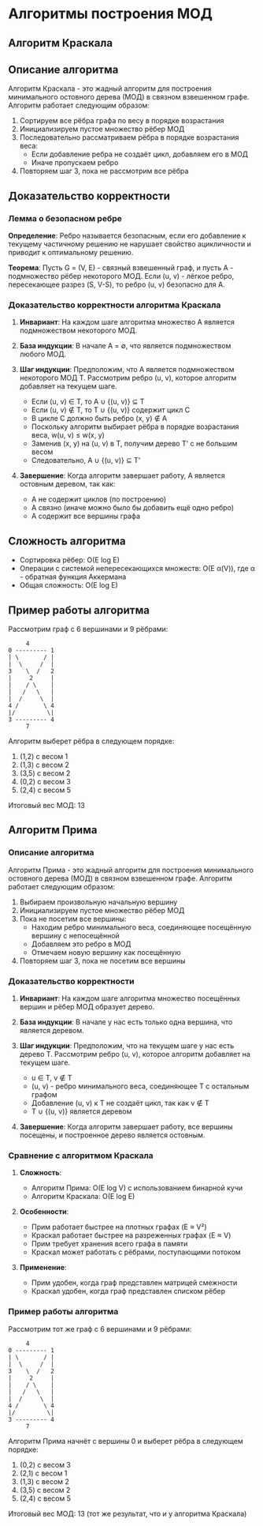 # Алгоритмы построения МОД

## Алгоритм Краскала

## Описание алгоритма

Алгоритм Краскала - это жадный алгоритм для построения минимального остовного дерева (МОД) в связном взвешенном графе. Алгоритм работает следующим образом:

1. Сортируем все рёбра графа по весу в порядке возрастания
2. Инициализируем пустое множество рёбер МОД
3. Последовательно рассматриваем рёбра в порядке возрастания веса:
   - Если добавление ребра не создаёт цикл, добавляем его в МОД
   - Иначе пропускаем ребро
4. Повторяем шаг 3, пока не рассмотрим все рёбра

## Доказательство корректности

### Лемма о безопасном ребре

**Определение**: Ребро называется безопасным, если его добавление к текущему частичному решению не нарушает свойство ацикличности и приводит к оптимальному решению.

**Теорема**: Пусть G = (V, E) - связный взвешенный граф, и пусть A - подмножество рёбер некоторого МОД. Если (u, v) - лёгкое ребро, пересекающее разрез (S, V-S), то ребро (u, v) безопасно для A.

### Доказательство корректности алгоритма Краскала

1. **Инвариант**: На каждом шаге алгоритма множество A является подмножеством некоторого МОД.

2. **База индукции**: В начале A = ∅, что является подмножеством любого МОД.

3. **Шаг индукции**: Предположим, что A является подмножеством некоторого МОД T. Рассмотрим ребро (u, v), которое алгоритм добавляет на текущем шаге.

   - Если (u, v) ∈ T, то A ∪ {(u, v)} ⊆ T
   - Если (u, v) ∉ T, то T ∪ {(u, v)} содержит цикл C
   - В цикле C должно быть ребро (x, y) ∉ A
   - Поскольку алгоритм выбирает рёбра в порядке возрастания веса, w(u, v) ≤ w(x, y)
   - Заменив (x, y) на (u, v) в T, получим дерево T' с не большим весом
   - Следовательно, A ∪ {(u, v)} ⊆ T'

4. **Завершение**: Когда алгоритм завершает работу, A является остовным деревом, так как:
   - A не содержит циклов (по построению)
   - A связно (иначе можно было бы добавить ещё одно ребро)
   - A содержит все вершины графа

## Сложность алгоритма

- Сортировка рёбер: O(E log E)
- Операции с системой непересекающихся множеств: O(E α(V)), где α - обратная функция Аккермана
- Общая сложность: O(E log E)

## Пример работы алгоритма

Рассмотрим граф с 6 вершинами и 9 рёбрами:

```
     4
0 --------- 1
| \       / |
|  \     /  |
3    \  /   2
|     2     |
|    / \    |
|   /   \   |
|  /     \  |
4 /       \ 4
|/         \|
3 --------- 4
     7
```

Алгоритм выберет рёбра в следующем порядке:
1. (1,2) с весом 1
2. (1,3) с весом 2
3. (3,5) с весом 2
4. (0,2) с весом 3
5. (2,4) с весом 5

Итоговый вес МОД: 13

## Алгоритм Прима

### Описание алгоритма

Алгоритм Прима - это жадный алгоритм для построения минимального остовного дерева (МОД) в связном взвешенном графе. Алгоритм работает следующим образом:

1. Выбираем произвольную начальную вершину
2. Инициализируем пустое множество рёбер МОД
3. Пока не посетим все вершины:
   - Находим ребро минимального веса, соединяющее посещённую вершину с непосещённой
   - Добавляем это ребро в МОД
   - Отмечаем новую вершину как посещённую
4. Повторяем шаг 3, пока не посетим все вершины

### Доказательство корректности

1. **Инвариант**: На каждом шаге алгоритма множество посещённых вершин и рёбер МОД образует дерево.

2. **База индукции**: В начале у нас есть только одна вершина, что является деревом.

3. **Шаг индукции**: Предположим, что на текущем шаге у нас есть дерево T. Рассмотрим ребро (u, v), которое алгоритм добавляет на текущем шаге.

   - u ∈ T, v ∉ T
   - (u, v) - ребро минимального веса, соединяющее T с остальным графом
   - Добавление (u, v) к T не создаёт цикл, так как v ∉ T
   - T ∪ {(u, v)} является деревом

4. **Завершение**: Когда алгоритм завершает работу, все вершины посещены, и построенное дерево является остовным.

### Сравнение с алгоритмом Краскала

1. **Сложность**:
   - Алгоритм Прима: O(E log V) с использованием бинарной кучи
   - Алгоритм Краскала: O(E log E)

2. **Особенности**:
   - Прим работает быстрее на плотных графах (E ≈ V²)
   - Краскал работает быстрее на разреженных графах (E ≈ V)
   - Прим требует хранения всего графа в памяти
   - Краскал может работать с рёбрами, поступающими потоком

3. **Применение**:
   - Прим удобен, когда граф представлен матрицей смежности
   - Краскал удобен, когда граф представлен списком рёбер

### Пример работы алгоритма

Рассмотрим тот же граф с 6 вершинами и 9 рёбрами:

```
     4
0 --------- 1
| \       / |
|  \     /  |
3    \  /   2
|     2     |
|    / \    |
|   /   \   |
|  /     \  |
4 /       \ 4
|/         \|
3 --------- 4
     7
```

Алгоритм Прима начнёт с вершины 0 и выберет рёбра в следующем порядке:
1. (0,2) с весом 3
2. (2,1) с весом 1
3. (1,3) с весом 2
4. (3,5) с весом 2
5. (2,4) с весом 5

Итоговый вес МОД: 13 (тот же результат, что и у алгоритма Краскала) 